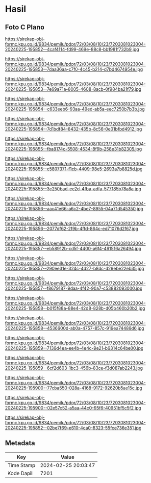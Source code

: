 # Hasil

## Foto C Plano

https://sirekap-obj-formc.kpu.go.id/9834/pemilu/pdpr/72/03/08/10/23/7203081023004-20240225-195852--4caf4114-fd99-469e-88c8-bb1981f732b9.jpg

https://sirekap-obj-formc.kpu.go.id/9834/pemilu/pdpr/72/03/08/10/23/7203081023004-20240225-195853--7daa36aa-c7f0-4c45-b214-d7bd4674954e.jpg

https://sirekap-obj-formc.kpu.go.id/9834/pemilu/pdpr/72/03/08/10/23/7203081023004-20240225-195853--7e69a71a-8005-4608-8acb-0f984ba21f79.jpg

https://sirekap-obj-formc.kpu.go.id/9834/pemilu/pdpr/72/03/08/10/23/7203081023004-20240225-195854--c633eeb6-93aa-49ed-ab5a-eec7250b7b3b.jpg

https://sirekap-obj-formc.kpu.go.id/9834/pemilu/pdpr/72/03/08/10/23/7203081023004-20240225-195854--7d1bdf84-8432-435b-8c56-0e01bfbd4912.jpg

https://sirekap-obj-formc.kpu.go.id/9834/pemilu/pdpr/72/03/08/10/23/7203081023004-20240225-195855--fba8174c-5508-4534-8f9b-258e31b82305.jpg

https://sirekap-obj-formc.kpu.go.id/9834/pemilu/pdpr/72/03/08/10/23/7203081023004-20240225-195855--c5807371-f1cb-4409-98e5-2693a7b8825d.jpg

https://sirekap-obj-formc.kpu.go.id/9834/pemilu/pdpr/72/03/08/10/23/7203081023004-20240225-195855--3c250bad-ee2d-4fba-adfa-577185b78a8a.jpg

https://sirekap-obj-formc.kpu.go.id/9834/pemilu/pdpr/72/03/08/10/23/7203081023004-20240225-195856--aac41e66-a6c2-4be7-8955-04a71d545350.jpg

https://sirekap-obj-formc.kpu.go.id/9834/pemilu/pdpr/72/03/08/10/23/7203081023004-20240225-195856--2077df62-2f9b-4ffd-864c-ed71076d2f67.jpg

https://sirekap-obj-formc.kpu.go.id/9834/pemilu/pdpr/72/03/08/10/23/7203081023004-20240225-195857--eb58912b-cd5f-4400-a6f4-461516a26494.jpg

https://sirekap-obj-formc.kpu.go.id/9834/pemilu/pdpr/72/03/08/10/23/7203081023004-20240225-195857--290ee31e-324c-4d27-b8dc-d29ebe22eb35.jpg

https://sirekap-obj-formc.kpu.go.id/9834/pemilu/pdpr/72/03/08/10/23/7203081023004-20240225-195857--f8679187-9daa-4f42-90a7-c53882093000.jpg

https://sirekap-obj-formc.kpu.go.id/9834/pemilu/pdpr/72/03/08/10/23/7203081023004-20240225-195858--b015f88a-88e4-42d8-828b-d05b460b20b2.jpg

https://sirekap-obj-formc.kpu.go.id/9834/pemilu/pdpr/72/03/08/10/23/7203081023004-20240225-195858--4536600d-ab0a-4757-857c-919ea74486d6.jpg

https://sirekap-obj-formc.kpu.go.id/9834/pemilu/pdpr/72/03/08/10/23/7203081023004-20240225-195859--7136d4ea-ee4b-4e4c-9e21-b6314c64be00.jpg

https://sirekap-obj-formc.kpu.go.id/9834/pemilu/pdpr/72/03/08/10/23/7203081023004-20240225-195859--6cf2d603-1bc3-456b-83ce-f3d087ab2243.jpg

https://sirekap-obj-formc.kpu.go.id/9834/pemilu/pdpr/72/03/08/10/23/7203081023004-20240225-195900--77cba550-028a-4168-9172-92620b5ae15c.jpg

https://sirekap-obj-formc.kpu.go.id/9834/pemilu/pdpr/72/03/08/10/23/7203081023004-20240225-195900--02e57c52-a5aa-44c0-95f6-40951bf5c5f2.jpg

https://sirekap-obj-formc.kpu.go.id/9834/pemilu/pdpr/72/03/08/10/23/7203081023004-20240225-195852--02be7f69-e610-4ca0-8323-55fce736e351.jpg


## Metadata

| Key        | Value               |
| ---------- | ------------------- |
| Time Stamp | 2024-02-25 20:03:47 |
| Kode Dapil | 7201                |



